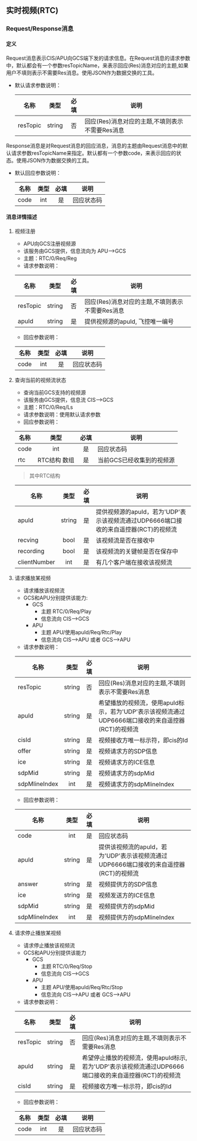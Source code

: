 ## 实时视频(RTC)

### Request/Response消息
#### 定义
Request消息表示CIS/APU向GCS端下发的请求信息。在Request消息的请求参数中，默认都会有一个参数resTopicName，来表示回应(Res)消息对应的主题,如果用户不填则表示不需要Res消息。使用JSON作为数据交换的工具。
   * 默认请求参数说明：

      名称|类型|必填|说明
      ---|:--:|:---:|---
      resTopic|string|否|回应(Res)消息对应的主题,不填则表示不需要Res消息

Response消息是对Request消息的回应消息，消息的主题由Request消息中的默认请求参数resTopicName来指定。默认都有一个参数code，来表示回应的状态。使用JSON作为数据交换的工具。
   * 默认回应参数说明：

      名称|类型|必填|说明
      ---|:--:|:---:|---
      code|int|是|回应状态码

#### 消息详情描述
1. 视频注册
    * APU向GCS注册视频源
    * 该服务由GCS提供，信息流向为 APU-->GCS
    * 主题：RTC/0/Req/Reg
    * 请求参数说明：
    
     名称|类型|必填|说明
     ---|:--:|:---:|---
     resTopic|string|否|回应(Res)消息对应的主题,不填则表示不需要Res消息
     apuId|string|是|提供视频源的apuId, 飞控唯一编号

    * 回应参数说明：
    
     名称|类型|必填|说明
     ---|:--:|:---:|---
     code|int|是|回应状态码

2. 查询当前的视频流状态
    * 查询当前GCS支持的视频源
    * 该服务由GCS提供，信息流 CIS-->GCS
    * 主题：RTC/0/Req/Ls
    * 请求参数说明：使用默认请求参数
    * 回应参数说明： 
    
     名称|类型|必填|说明
     ---|:--:|:---:|---
     code|int|是|回应状态码
     rtc|RTC结构 数组|是|当前GCS已经收集到的视频源
     
     > 其中RTC结构

     名称|类型|必填|说明
     ---|:--:|:---:|---
     apuId|string|是|提供视频源的apuId，若为'UDP'表示该视频流通过UDP6666端口接收的来自遥控器(RCT)的视频流
     recving|bool|是|该视频流是否在接收中
     recording|bool|是|该视频流的关键帧是否在保存中
     clientNumber|int|是|有几个客户端在接收该视频流

3. 请求播放某视频   
    * 请求播放该视频流
    * GCS和APU分别提供该能力:
        * GCS
            * 主题 RTC/0/Req/Play
            * 信息流向 CIS-->GCS 
        * APU
            * 主题 APU/使用apuId/Req/Rtc/Play
            * 信息流向 CIS-->APU 或者 GCS-->APU
    * 请求参数说明：
    
     名称|类型|必填|说明
     ---|:--:|:---:|---
     resTopic|string|否|回应(Res)消息对应的主题,不填则表示不需要Res消息
     apuId|string|是|希望播放的视频流，使用apuId标示，若为'UDP'表示该视频流通过UDP6666端口接收的来自遥控器(RCT)的视频流
     cisId|string|是|视频接收方唯一标示符，即cis的Id
     offer|string|是|视频请求方的SDP信息
     ice|string|是|视频请求方的ICE信息
     sdpMid|string|是|视频请求方的sdpMid
     sdpMlineIndex|int|是|视频请求方的sdpMlineIndex
    
    * 回应参数说明： 
    
     名称|类型|必填|说明
     ---|:--:|:---:|---
     code|int|是|回应状态码
     apuId|string|是|提供该视频流的apuId，若为'UDP'表示该视频流通过UDP6666端口接收的来自遥控器(RCT)的视频流
     answer|string|是|视频提供方的SDP信息
     ice|string|是|视频发送方的ICE信息
     sdpMid|string|是|视频提供方的sdpMid
     sdpMlineIndex|int|是|视频提供方的sdpMlineIndex

4. 请求停止播放某视频   
    * 请求停止播放该视频流
    * GCS和APU分别提供该能力
        * GCS
            * 主题 RTC/0/Req/Stop
            * 信息流向 CIS-->GCS 
        * APU
            * 主题 APU/使用apuId/Req/Rtc/Stop
            * 信息流向 CIS-->APU 或者 GCS-->APU
    * 请求参数说明：
    
     名称|类型|必填|说明
     ---|:--:|:---:|---
     resTopic|string|否|回应(Res)消息对应的主题,不填则表示不需要Res消息
     apuId|string|是|希望停止播放的视频流，使用apuId标示,若为'UDP'表示该视频流通过UDP6666端口接收的来自遥控器(RCT)的视频流
     cisId|string|是|视频接收方唯一标示符，即cis的Id

    * 回应参数说明： 
    
     名称|类型|必填|说明
     ---|:--:|:---:|---
     code|int|是|回应状态码




